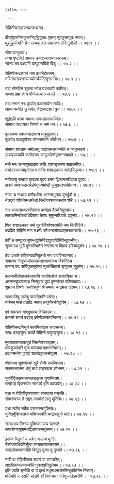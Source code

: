 ```yaml
---
title: ०५७

---
```

रोहिणीचन्द्रशयनव्रतकथनम्।  
  
दीर्घायुरारोग्यकुलाभिवृद्धियुक्तः पुमान् भूपकुलायुतः स्यात्।  
मुहुर्मुहुर्जन्मनि येन सम्यक् व्रतं समाचक्ष्व तदिन्दुमौले!।। ५७.१ ।।  
  
श्रीभगवानुवाच।  
त्वया पृष्टमिदं सम्यक् उक्तञ्चाक्षय्यकारकम्।  
रहस्यं तव वक्ष्यामि यत्पुराणविदो विदुः।। ५७.२ ।।  
  
रोहिणीचन्द्रशयनं नाम व्रतमिहोत्तमम्।  
तस्मिन्नारायणस्यार्च्यामर्चयेदिन्दुनामभिः।। ५७.३ ।।  
  
यदा सोमदिने शुक्ला भवेत् पञ्चदशी क्वचित्।  
अथवा ब्रह्मनक्षत्रं पौर्णमास्यां प्रजायते।। ५७.४ ।।  
  
तदा स्नानं नरः कुर्यात् पञ्चगव्येन सर्षपैः।  
आप्यायस्वेति तु जपेत् विद्वानष्टशतं पुनः।। ५७.५ ।।  
  
शूद्रोऽपि परया भक्त्या पाषण्डालापवर्जितः।  
सोमाय वरदायाथ विष्णवे च नमो नमः।। ५७.६ ।।  
  
कृतजप्यः स्वभवनादागत्य मधुसूदनम्।  
पूजयेत् फलपुष्पैश्च सोमनामानि कीर्तयन्।। ५७.७ ।।  
  
सोमाय शान्ताय नमोऽस्तु पादावनन्तधाम्नेति च जानुजङ्घे।  
ऊरुद्वयञ्चापि जलोदराय सम्पूजयेन्मेढ्रमनन्तब्राहवे।। ५७.८ ।।  
  
नमो नमः कामसुखप्रदाय कटिः शशाङ्कस्य सदार्चनीया।  
तथोदरञ्चाप्यमृतोदराय नाभिः शशाङ्काय नमोऽभिपूज्या।। ५७.९ ।।  
  
नमोऽस्तु चन्द्राय मुखञ्च पूज्यं दन्ता द्विजानामधिपाय पूज्याः।  
हास्यं नमश्चन्द्रमसेऽभिपूज्यमोष्ठौ कुमुद्वन्तवनप्रियाय।। ५७.१० ।।  
  
नासा च नाथाय वनौषधीनां आनन्दभूताय पुनर्भ्रुवौ च।  
नेत्रद्वयं पद्मिनिभन्तथेन्दो रिन्दीवरश्यामकराय शौरेः।। ५७.११ ।।  
  
नमः समस्ताध्वरवन्दिताय कर्णद्वयं दैत्यनिषूदनाय।  
ललाटमिन्दोरुदधिप्रियाय केशाः सुषुम्नाधिपतेः प्रपूज्याः।। ५७.१२ ।।  
  
शिरः शशाङ्काय नमो मुरारेर्विश्वेश्वरायेति नमः किरीटिने।  
पद्मप्रिये रोहिणि नाम लक्ष्मीः सौभाग्यसौख्यामृतचारुकाये।। ५७.१३ ।।  
  
देवीं च सम्पूज्य सुगन्धपुष्पैर्नैवेद्यपुष्पादिभिरिन्दुपत्नीम्।  
सुप्त्वाऽथ भूमौ पुनरुत्थितेन स्नात्वा च विप्राय हविष्ययुक्तः।। ५७.१४ ।।  
  
देयः प्रभाते सहिरण्यवारिकुम्भो नमः पापविनाशनाय।  
सम्प्राश्य गोमूत्रममांसमन्नमक्षारमष्टावथ विंशतिञ्च।।  
ग्रामान् पयः सर्पियुतानुपोष्य भुक्त्वेतिहासं श्रृणुयान् मुहूर्त्तम्।। ५७.१५ ।।  
  
कदम्बनीलोत्पलकेतकानि जातीसरोजं शतपत्रिका च।  
अम्लानकुब्जान्यथ सिन्दुवारं पुष्पं पुनर्नारद! मल्लिकायाः।।  
शुभ्रञ्च विष्णोः करवीरपुष्पं श्रीचम्पकं चन्द्रमसः प्रदेयम्।। ५७.१६ ।।  
  
श्रावणादिषु मासेषु क्रमादेतानि सर्वदा।  
यस्मिन्‌ मासे व्रतादिः स्यात् तत्पुष्पैरर्चयेद्धरिम्।। ५७.१७ ।।  
  
एवं संवत्सरं यावदुपास्य विधिवन्नरः।  
व्रतान्ते शयनं दद्यात् दर्पणोपस्करान्वितम्।। ५७.१८ ।।  
  
रोहिणीचन्द्रमिथुनं कारयित्वाऽथ काञ्चनम्।  
चन्द्रः षडङ्गुलः कार्यो रोहिणी चतुरङ्गुला।। ५७.१९ ।।  
  
मुक्ताफलाष्टकयुतं सितनेत्रपटावृतम्।  
क्षीरकुम्भोपरि पुनः कांस्यपात्राक्षतान्वितम्।।  
दद्यान्मन्त्रेण पूर्वाह्णे शालीक्षुफलसंयुतम्।। ५७.२० ।।  
  
श्वेतामथ सुवर्णास्यां खुरै रौप्यैः समन्विताम्।  
सवस्त्रभाजनां धेनुं तथा शङ्खञ्च शोभनम्।। ५७.२१ ।।  
  
भूषणैर्द्विजदाम्पत्यमलङ्‌कृत्य गुणान्वितम्।  
चन्द्रोऽहं द्विजरूपेण सभार्य्य इति कल्पयेत्।। ५७.२२ ।।  
  
यथा न रोहिणीकृष्णशय्यां सन्त्यज्य गच्छति।  
सोमरूपस्य ते तद्वन्‌ ममाभेदोऽस्तु भूतिभिः।। ५७.२३ ।।  
  
यथा त्वमेव सर्वेषां परमानन्दमुक्तिदः।  
भुक्तिर्मुक्तिस्तथा भक्तिस्त्वयि चन्द्रास्तु मे सदा।। ५७.२४ ।।  
  
संसारभयभीतस्य मुक्तिकामस्य चानघ!।  
रूपारोग्यायुषामेतद्विधायकमनुत्तमम्।। ५७.२५ ।।  
  
इदमेव पितॄणां च सर्वदा वल्लभं मुने!।  
त्रैलोक्याधिपतिर्भूत्वा सप्तकल्पशतत्रयम्।।  
चन्द्रलोकमवाप्नोति विद्युद् भूत्वा तु मुच्यते।। ५७.२६ ।।  
  
नारी वा रोहिणीचन्द शयनं या समाचरेत्।  
साऽपितत्फलमाप्नोति पुनरावृत्तिदुर्लभम्।। ५७.२७ ।।  
इति पठति श्रृणोति वा य इत्थं मधुमथनार्चनमिन्दुकीर्तनेन नित्यम्।  
मतिमपि च ददाति सोऽपि शौरेर्भवनगतः परिपूज्यतेऽमरौघैः।। ५७.२८ ।।
